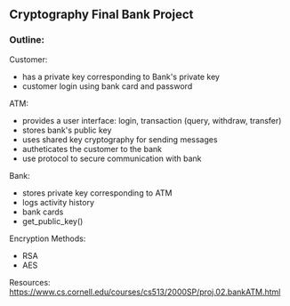 ## Cryptography Final Bank Project

### Outline:

Customer:
* has a private key corresponding to Bank's private key
* customer login using bank card and password

ATM: 
* provides a user interface: login, transaction (query, withdraw, transfer)
* stores bank's public key
* uses shared key cryptography for sending messages
* autheticates the customer to the bank
* use protocol to secure communication with bank

Bank:
* stores private key corresponding to ATM
* logs activity history
* bank cards
* get_public_key()

Encryption Methods:
* RSA
* AES

Resources:
https://www.cs.cornell.edu/courses/cs513/2000SP/proj.02.bankATM.html

